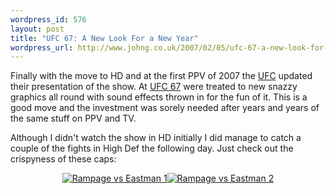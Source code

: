 ```yaml
--- 
wordpress_id: 576
layout: post
title: "UFC 67: A New Look For a New Year"
wordpress_url: http://www.johng.co.uk/2007/02/05/ufc-67-a-new-look-for-a-new-year/
---
```

Finally with the move to HD and at the first PPV of 2007 the <a href="http://www.ufc.com">UFC</a> updated their presentation of the show. At <a href="http://www.fightopinion.com/2007/02/03/ufc-67-all-or-nothing-recap/">UFC 67</a> were treated to new snazzy graphics all round with sound effects thrown in for the fun of it. This is a good move and the investment was sorely needed after years and years of the same stuff on PPV and TV.

Although I didn't watch the show in HD initially I did manage to catch a couple of the fights in High Def the following day. Just check out the crispyness of these caps:

<div align=center><a href="http://www.johng.co.uk/wp-content/uploads/2007/02/rampeast1.jpg"><img ilo-full-src="http://www.johng.co.uk/wp-content/uploads/2007/02/rampeast1.thumbnail.jpg" id="image396" src="http://www.johng.co.uk/wp-content/uploads/2007/02/rampeast1.thumbnail.jpg" alt="Rampage vs Eastman 1" /></a><a href="http://www.johng.co.uk/wp-content/uploads/2007/02/rampeast2.jpg"><img ilo-full-src="http://www.johng.co.uk/wp-content/uploads/2007/02/rampeast2.thumbnail.jpg" id="image397" src="http://www.johng.co.uk/wp-content/uploads/2007/02/rampeast2.thumbnail.jpg" alt="Rampage vs Eastman 2" /></a></div>
